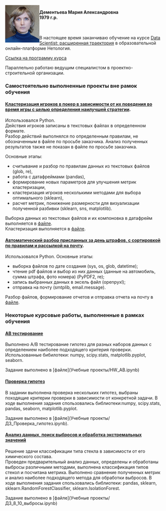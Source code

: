 <img src="фото для резюме.jpg" align="left" width="110" height="120" />

**Дементьева Мария Александровна**<br/>
**1979 г.р.**<br/>

<br/>
<br/>
В настоящее время заканчиваю обучение на курсе <ins>Data Scientist: расширенная траектория</ins> в образовательной онлайн-платформе Нетология. <br/>  

[Ссылка на программу курса](https://netology.ru/programs/prodatascience?programName=data-scientist#/modul_2)

Параллельно работаю ведущим специалистом в проектно-строительной организации.<br/>

### Самостоятельно выполненные проекты вне рамок обучения<br/>
#### <ins>Кластеризация игроков в покер в зависимости от их поведения во время игры с целью определения наилучшей стратегии</ins>.  
Использовался Python.  
Действия игроков записаны в текстовых файлах в определенном формате.   
Разбор действий выполнялся по определенным правилам, не обозначенным в файле по просьбе заказчика. Анализ полученных результатов также не показан в файле по просьбе заказчика.  

Основные этапы:   
- считывание и разбор по правилам данных из текстовых файлов (glob, re), 
- работа с датафреймами (pandas), 
- формирование новых параметров для улучшения метрик кластеризации, 
- кластеризация игроков несколькими методами для выбора оптимального (sklearn),
- расчет метрик, понижение размерности для визуализации полученной разбивки (sklearn, sns, matplotlib).

Выборка данных из текстовых файлов и их компоновка в датафрейм выполняется в [файле](poker/poker.ipynb).  
Кластеризация выполняется в [файле](poker/poker_clster.ipynb).

#### <ins>Автоматический разбор присланных за день штрафов, с сортировкой по правилам и рассылкой на почту</ins>.   
Использовался Python.
Основные этапы: 
- выборка файлов по дате создания (sys, os, glob, datetime);
- чтение pdf файлов и выбор из них данных (данные на автомобиль, сумма штрафа, фото номера) (PyPDF2, re);
- запись выбранных данных в эксель файл (openpyxl);
- отправка на почту (smtplib, email.message).

Разбор файлов, формирование отчетов и отправка отчета на почту в [файле](drivers/drivers.ipynb). 

### Некоторые курсовые работы, выполненные в рамках обучения
#### <ins>АВ тестирование</ins>
Выполнено А/В тестирование гипотез для разных наборов данных с определением наиболее подходящего критерия проверки.
Использованные бибилотеки: numpy, scipy.stats, matplotlib.pyplot, seaborn.  

Задание выполнено в [файле](Учебные проекты/HW_AB.ipynb)

#### <ins>Проверка гипотез</ins>
В задании выполнена проверка нескольких гипотез, выбраны походящие критерии проверки в зависимости от конкретной задачи.
В ходе выполнения задания спользовались библиотеки:numpy, scipy.stats, pandas, seaborn, matplotlib.pyplot.  

Задание выполнено в [файле](Учебные проекты/ДЗ_Проверка_гипотез.ipynb).

#### <ins>Анализ данных, поиск выбросов и обработка экстремальных значений</ins>
Решение здачи классификации типа стекла в зависимости от его химического состава.   
Проведен предварительный анализ данных, определены и обработаны выбросы различными методами, выполнена классификация типов стекол и посчитана метрика. Выполнено сравнение полученных метрик и анализ наиболее подходящего метода для обработки выбросов. 
В ходе выполнения задания спользовались библиотеки: pandas, sklearn, sklearn.RandomForestClassifier, sklearn.IsolationForest.  

Задание выполнено в [файле](Учебные проекты/ДЗ_8_10_выбросы.ipynb)
